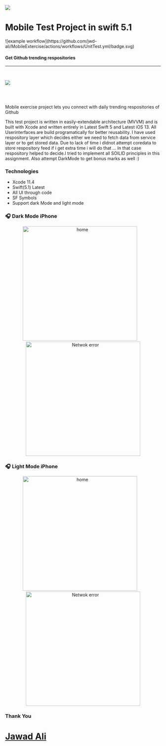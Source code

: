
<img src="https://github.com/jwd-ali/TidalTestProject/blob/master/images/header/header.png">
<p><h1 align="left"> Mobile Test Project in swift 5.1</h1></p>
![example workflow](https://github.com/jwd-ali/MobileExtercise/actions/workflows/UnitTest.yml/badge.svg)
<p><h4>Get Github trending respositories</h4></p>

___

</br>

<a href="https://www.linkedin.com/in/jawad-ali-3804ab24/"><img src="https://github.com/jwd-ali/TidalTestProject/blob/master/images/header/follow-us-on-linkedin-button_2385315.png"></a>

</br></br>

Mobile exercise project lets you connect with daily trending respositories of Github 

This test project is written in easily-extendable architecture (MVVM) and is built with Xcode and written entirely in Latest Swift 5 and Latest iOS 13. All Userinterfaces are build programatically for better reusability. I have used respository layer which decides either we need to fetch data from service layer or to get stored data. Due to lack of time i didnot attempt coredata to store respository feed if i get extra time i will do that ... In that case respository helped to decide.I tried to implement all SOILID principles in this assignment. Also attempt DarkMode to get bonus marks as well :)



### Technologies ###
* Xcode 11.4
* Swift(5.1) Latest
* All UI through code
* SF Symbols
* Support dark Mode and light mode

### 🎧  Dark Mode iPhone ###
<p align="center">
<img src="https://github.com/jwd-ali/MobileExtercise/blob/master/images/Screenshot%202020-09-25%20at%203.17.08%20PM.png" width="370" title="home">&nbsp;&nbsp;&nbsp;&nbsp;&nbsp;<img src="https://github.com/jwd-ali/MobileExtercise/blob/master/images/Simulator%20Screen%20Shot%20-%20iPhone%2011%20Pro%20Max%20-%202020-09-25%20at%2015.16.47.png" width="370" title="Netwok error"></p>

### 🎧  Light Mode iPhone ###
<p align="center">
<img src="https://github.com/jwd-ali/MobileExtercise/blob/master/images/Screenshot%202020-09-25%20at%203.14.21%20PM.png" width="370" title="home">&nbsp;&nbsp;&nbsp;&nbsp;&nbsp;<img src="https://github.com/jwd-ali/MobileExtercise/blob/master/images/Screenshot%202020-09-25%20at%203.16.30%20PM.png" width="370" title="Netwok error"></p>

### Thank You ###
# [Jawad Ali](https://github.com/jwd-ali/IOS-Portfolio)
